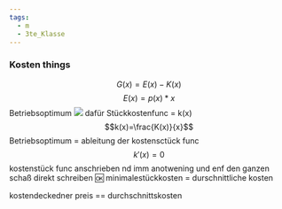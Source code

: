 ```yaml
---
tags:
  - m
  - 3te_Klasse
---
```

### Kosten things
$$G(x)=E(x)-K(x)$$
$$E(x)=p(x)*x$$
Betriebsoptimum
![](Pasted%20image%2020250112160647.png)
dafür Stückkostenfunc = k(x)
$$k(x)=\frac{K(x)}{x}$$
Betriebsoptimum = ableitung der kostensctück func
$$k'(x)=0$$
kostenstück func anschrieben nd imm anotwening und enf den ganzen schaß direkt schreiben :ok:
minimalestückkosten = durschnittliche kosten

kostendeckedner preis == durchschnittskosten